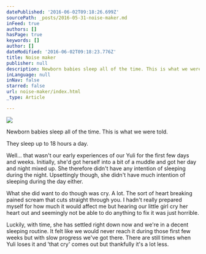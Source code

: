 ```yaml
---
datePublished: '2016-06-02T09:18:26.699Z'
sourcePath: _posts/2016-05-31-noise-maker.md
inFeed: true
authors: []
hasPage: true
keywords: []
author: []
dateModified: '2016-06-02T09:18:23.776Z'
title: Noise maker
publisher: null
description: Newborn babies sleep all of the time. This is what we were told.
inLanguage: null
inNav: false
starred: false
url: noise-maker/index.html
_type: Article

---
```

![](https://the-grid-user-content.s3-us-west-2.amazonaws.com/98d24495-1e4d-4f64-9891-31c47938486d.jpg)

Newborn babies sleep all of the time. This is what we were told.

They sleep up to 18 hours a day.

Well... that wasn't our early experiences of our Yuli for the first few days and weeks. Initially, she'd got herself into a bit of a muddle and got her day and night mixed up. She therefore didn't have any intention of sleeping during the night. Upsettingly though, she didn't have much intention of sleeping during the day either.

What she did want to do though was cry. A lot. The sort of heart breaking pained scream that cuts straight through you. I hadn't really prepared myself for how much it would affect me but hearing our little girl cry her heart out and seemingly not be able to do anything to fix it was just horrible.

Luckily, with time, she has settled right down now and we're in a decent sleeping routine. It felt like we would never reach it during those first few weeks but with slow progress we've got there. There are still times when Yuli loses it and 'that cry' comes out but thankfully it's a lot less.